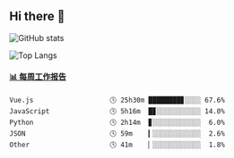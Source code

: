 ## Hi there 👋

![GitHub stats](https://github-readme-stats.orilight.top/api?username=orilights)

![Top Langs](https://github-readme-stats.orilight.top/api/top-langs/?username=orilights&layout=compact)

<!-- waka-box start -->
#### <a href="https://gist.github.com/92c8d5b388768c10efcba86e82b7c4fb" target="_blank">📊 每周工作报告</a>
```text
Vue.js                   🕓 25h30m ████████▊░░░░ 67.6%
JavaScript               🕓 5h16m  █▊░░░░░░░░░░░ 14.0%
Python                   🕓 2h14m  ▊░░░░░░░░░░░░  6.0%
JSON                     🕓 59m    ▎░░░░░░░░░░░░  2.6%
Other                    🕓 41m    ▏░░░░░░░░░░░░  1.8%
```
<!-- Powered by https://github.com/journey-ad/waka-box-go . -->
<!-- waka-box end -->
